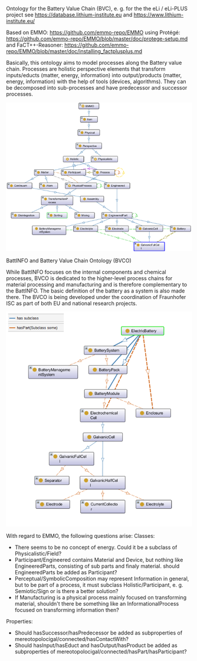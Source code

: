 Ontology for the Battery Value Chain (BVC), e. g. for the the eLi / eLi-PLUS project 
see https://database.lithium-institute.eu
and https://www.lithium-institute.eu/

Based on EMMO: https://github.com/emmo-repo/EMMO
using Protégé: https://github.com/emmo-repo/EMMO/blob/master/doc/protege-setup.md
and FaCT++-Reasoner: https://github.com/emmo-repo/EMMO/blob/master/doc/installing_factplusplus.md

Basically, this ontology aims to model processes along the Battery value chain. Processes are holistic perspective elements that transform inputs/educts (matter, energy, information) into output/products (matter, energy, information) with the help of tools (devices, algorithms). They can be decomposed into sub-processes and have predecessor and successor processes. 

![Overview Graph](docs/overview.png)


BattINFO and Battery Value Chain Ontology (BVCO) 

While BattINFO focuses on the internal components and chemical processes, BVCO is dedicated to the higher-level process chains for material processing and manufacturing and is therefore complementary to the BattINFO. The basic definition of the battery as a system is also made there. The BVCO is being developed under the coordination of Fraunhofer ISC as part of both EU and national research projects. 

![Battery Graph](docs/BatteryDefinition.png)


With regard to EMMO, the following questions arise:
Classes:
- There seems to be no concept of energy. Could it be a subclass of Physicalistic/Field?
- Participant/Engineered contains Material and Device, but nothing like EngineeredParts, consisting of sub parts and finaly material. should EngineeredParts be added as Participant?
- Perceptual/SymbolicComposition may represent Information in general, but to be part of a process, it must subclass Holistic/Participant, e. g. Semiotic/Sign or is there a better solution?
- If Manufacturing is a physical process mainly focused on transforming material, shouldn't there be something like an InformationalProcess focused on transforming information then?

Properties:
- Should hasSuccessor/hasPredecessor be added as subproperties of mereotopolocigal/connected/hasContactWith?
- Should hasInput/hasEduct and hasOutput/hasProduct be added as subproperties of mereotopolocigal/connected/hasPart/hasParticipant?
